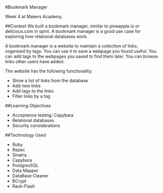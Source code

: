 #Bookmark Manager

Week 4 at Makers Academy.

##Context
We built a bookmark manager, similar to pineapple.io or delicious.com in spirit. A bookmark manager is a good use case for exploring how relational databases work.

A bookmark manager is a website to maintain a collection of links, organised by tags. You can use it to save a webpage you found useful. You can add tags to the webpages you saved to find them later. You can browse links other users have added.

The website has the following functionality:
- Show a list of links from the database
- Add new links
- Add tags to the links
- Filter links by a tag

##Learning Objectives
- Acceptance testing: Capybara
- Relational databases
- Security considerations

##Technology Used
- Ruby
- Rspec
- Sinatra
- Capybara
- PostgresSQL
- Data Mapper
- DataBase Cleaner
- BCrypt
- Rack-Flash
